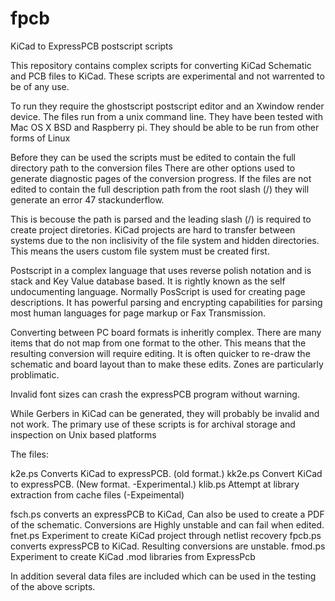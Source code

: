 # fpcb
KiCad to ExpressPCB postscript scripts

This repository contains complex scripts for converting KiCad Schematic and PCB files to KiCad.  These scripts are
experimental and not warrented to be of any use.

To run they require the ghostscript postscript editor and an Xwindow render device.  The files run from a unix command line.  They have been
tested with Mac OS X BSD and Raspberry pi.  They should be able to be run from other forms of Linux

Before they can be used the scripts must be edited to contain the full directory path to the conversion files
There are other options used to generate diagnostic pages of the conversion progress.
If the files are not edited to contain the full description path from the root slash (/) they will generate an error
47 stackunderflow.  

This is becouse the path is parsed and the leading slash (/) is required to
create project diretories.  KiCad projects are hard to transfer between systems due to the non inclisivity
of the file system and hidden directories.  This means the users custom file system must be created first.

Postscript in a complex language that uses reverse polish notation and is stack and Key Value database based.
It is rightly known as the self undocumenting language.  Normally PosScript is used for creating page descriptions.
It has powerful parsing and encrypting capabilities for parsing most human languages for page markup or Fax
Transmission.

Converting between PC board formats is inheritly complex.  There are many items that do not map from one format
to the other.  This means that the resulting conversion will require editing.  It is often quicker to re-draw the
schematic and board layout than to make these edits.  Zones are particularly problimatic.  

Invalid font sizes can crash the expressPCB program without warning.

While Gerbers in KiCad can be generated, they will probably be invalid and not work.  The primary use of these
scripts is for archival storage and inspection on Unix based platforms

The files:

k2e.ps   Converts KiCad to expressPCB.  (old format.)
kk2e.ps  Convert KiCad to expressPCB.  (New format. -Experimental.)
klib.ps  Attempt at library extraction from cache files (-Expeimental) 

fsch.ps  converts an expressPCB to KiCad, Can also be used to create a PDF of the schematic. Conversions are
          Highly unstable and can fail when edited.
fnet.ps  Experiment to create KiCad project through netlist recovery
fpcb.ps  converts expressPCB to KiCad.  Resulting conversions are unstable.
fmod.ps  Experiment to create KiCad .mod libraries from ExpressPcb

In addition several data files are included which can be used in the testing of the above scripts.
